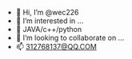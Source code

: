 - 👋 Hi, I’m @wec226
- 👀 I’m interested in ...
- 🌱 JAVA/c++/python
- 💞️ I’m looking to collaborate on ...
- 📫 312768137@QQ.COM

<!---
wec226/wec226 is a ✨ special ✨ repository because its `README.md` (this file) appears on your GitHub profile.
You can click the Preview link to take a look at your changes.
--->
